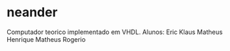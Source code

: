 # neander
Computador teorico implementado em VHDL.
Alunos:
Eric Klaus
Matheus Henrique
Matheus Rogerio
